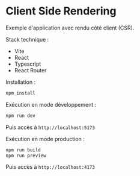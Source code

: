 # Client Side Rendering

Exemple d'application avec rendu côté client (CSR).

Stack technique :

- Vite
- React
- Typescript
- React Router

Installation :

```bash
npm install
```

Exécution en mode développement :

```bash
npm run dev
```

Puis accès à `http://localhost:5173`

Exécution en mode production :

```bash
npm run build
npm run preview
```

Puis accès à `http://localhost:4173`

